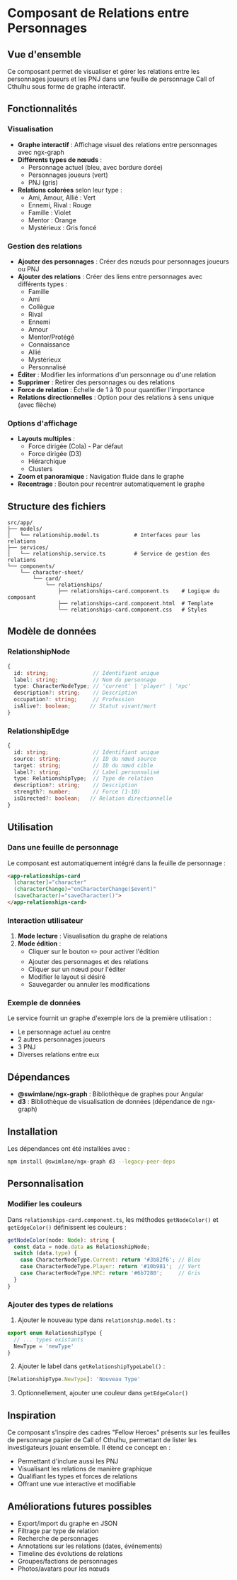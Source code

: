 # Composant de Relations entre Personnages

## Vue d'ensemble

Ce composant permet de visualiser et gérer les relations entre les personnages joueurs et les PNJ dans une feuille de personnage Call of Cthulhu sous forme de graphe interactif.

## Fonctionnalités

### Visualisation
- **Graphe interactif** : Affichage visuel des relations entre personnages avec ngx-graph
- **Différents types de nœuds** :
  - Personnage actuel (bleu, avec bordure dorée)
  - Personnages joueurs (vert)
  - PNJ (gris)
- **Relations colorées** selon leur type :
  - Ami, Amour, Allié : Vert
  - Ennemi, Rival : Rouge
  - Famille : Violet
  - Mentor : Orange
  - Mystérieux : Gris foncé

### Gestion des relations
- **Ajouter des personnages** : Créer des nœuds pour personnages joueurs ou PNJ
- **Ajouter des relations** : Créer des liens entre personnages avec différents types :
  - Famille
  - Ami
  - Collègue
  - Rival
  - Ennemi
  - Amour
  - Mentor/Protégé
  - Connaissance
  - Allié
  - Mystérieux
  - Personnalisé
- **Éditer** : Modifier les informations d'un personnage ou d'une relation
- **Supprimer** : Retirer des personnages ou des relations
- **Force de relation** : Échelle de 1 à 10 pour quantifier l'importance
- **Relations directionnelles** : Option pour des relations à sens unique (avec flèche)

### Options d'affichage
- **Layouts multiples** :
  - Force dirigée (Cola) - Par défaut
  - Force dirigée (D3)
  - Hiérarchique
  - Clusters
- **Zoom et panoramique** : Navigation fluide dans le graphe
- **Recentrage** : Bouton pour recentrer automatiquement le graphe

## Structure des fichiers

```
src/app/
├── models/
│   └── relationship.model.ts           # Interfaces pour les relations
├── services/
│   └── relationship.service.ts         # Service de gestion des relations
└── components/
    └── character-sheet/
        └── card/
            └── relationships/
                ├── relationships-card.component.ts    # Logique du composant
                ├── relationships-card.component.html  # Template
                └── relationships-card.component.css   # Styles
```

## Modèle de données

### RelationshipNode
```typescript
{
  id: string;              // Identifiant unique
  label: string;           // Nom du personnage
  type: CharacterNodeType; // 'current' | 'player' | 'npc'
  description?: string;    // Description
  occupation?: string;     // Profession
  isAlive?: boolean;      // Statut vivant/mort
}
```

### RelationshipEdge
```typescript
{
  id: string;              // Identifiant unique
  source: string;          // ID du nœud source
  target: string;          // ID du nœud cible
  label?: string;          // Label personnalisé
  type: RelationshipType;  // Type de relation
  description?: string;    // Description
  strength?: number;       // Force (1-10)
  isDirected?: boolean;   // Relation directionnelle
}
```

## Utilisation

### Dans une feuille de personnage

Le composant est automatiquement intégré dans la feuille de personnage :

```html
<app-relationships-card 
  [character]="character"
  (characterChange)="onCharacterChange($event)"
  (saveCharacter)="saveCharacter()">
</app-relationships-card>
```

### Interaction utilisateur

1. **Mode lecture** : Visualisation du graphe de relations
2. **Mode édition** : 
   - Cliquer sur le bouton ✏️ pour activer l'édition
   - Ajouter des personnages et des relations
   - Cliquer sur un nœud pour l'éditer
   - Modifier le layout si désiré
   - Sauvegarder ou annuler les modifications

### Exemple de données

Le service fournit un graphe d'exemple lors de la première utilisation :
- Le personnage actuel au centre
- 2 autres personnages joueurs
- 3 PNJ
- Diverses relations entre eux

## Dépendances

- **@swimlane/ngx-graph** : Bibliothèque de graphes pour Angular
- **d3** : Bibliothèque de visualisation de données (dépendance de ngx-graph)

## Installation

Les dépendances ont été installées avec :
```bash
npm install @swimlane/ngx-graph d3 --legacy-peer-deps
```

## Personnalisation

### Modifier les couleurs

Dans `relationships-card.component.ts`, les méthodes `getNodeColor()` et `getEdgeColor()` définissent les couleurs :

```typescript
getNodeColor(node: Node): string {
  const data = node.data as RelationshipNode;
  switch (data.type) {
    case CharacterNodeType.Current: return '#3b82f6'; // Bleu
    case CharacterNodeType.Player: return '#10b981';  // Vert
    case CharacterNodeType.NPC: return '#6b7280';     // Gris
  }
}
```

### Ajouter des types de relations

1. Ajouter le nouveau type dans `relationship.model.ts` :
```typescript
export enum RelationshipType {
  // ... types existants
  NewType = 'newType'
}
```

2. Ajouter le label dans `getRelationshipTypeLabel()` :
```typescript
[RelationshipType.NewType]: 'Nouveau Type'
```

3. Optionnellement, ajouter une couleur dans `getEdgeColor()`

## Inspiration

Ce composant s'inspire des cadres "Fellow Heroes" présents sur les feuilles de personnage papier de Call of Cthulhu, permettant de lister les investigateurs jouant ensemble. Il étend ce concept en :
- Permettant d'inclure aussi les PNJ
- Visualisant les relations de manière graphique
- Qualifiant les types et forces de relations
- Offrant une vue interactive et modifiable

## Améliorations futures possibles

- Export/import du graphe en JSON
- Filtrage par type de relation
- Recherche de personnages
- Annotations sur les relations (dates, événements)
- Timeline des évolutions de relations
- Groupes/factions de personnages
- Photos/avatars pour les nœuds
